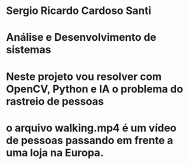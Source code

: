 # Sergio Ricardo Cardoso Santi
# Análise e Desenvolvimento de sistemas

# Neste projeto vou resolver com OpenCV, Python e IA o problema do rastreio de pessoas

# o arquivo walking.mp4 é um vídeo de pessoas passando em frente a uma loja na Europa.